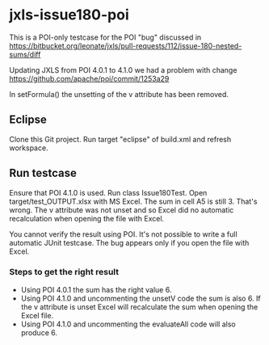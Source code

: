 # jxls-issue180-poi

This is a POI-only testcase for the POI "bug" discussed in https://bitbucket.org/leonate/jxls/pull-requests/112/issue-180-nested-sums/diff

Updating JXLS from POI 4.0.1 to 4.1.0 we had a problem with change https://github.com/apache/poi/commit/1253a29

In setFormula() the unsetting of the v attribute has been removed.

## Eclipse

Clone this Git project. Run target "eclipse" of build.xml and refresh workspace.

## Run testcase

Ensure that POI 4.1.0 is used. Run class Issue180Test. Open target/test_OUTPUT.xlsx with MS Excel. The sum in cell A5 is still 3. That's wrong. The v attribute was not unset and so Excel did no automatic recalculation when opening the file with Excel.

You cannot verify the result using POI. It's not possible to write a full automatic JUnit testcase. The bug appears only if you open the file with Excel.

### Steps to get the right result

- Using POI 4.0.1 the sum has the right value 6.
- Using POI 4.1.0 and uncommenting the unsetV code the sum is also 6. If the v attribute is unset Excel will recalculate the sum when opening the Excel file.
- Using POI 4.1.0 and uncommenting the evaluateAll code will also produce 6.
